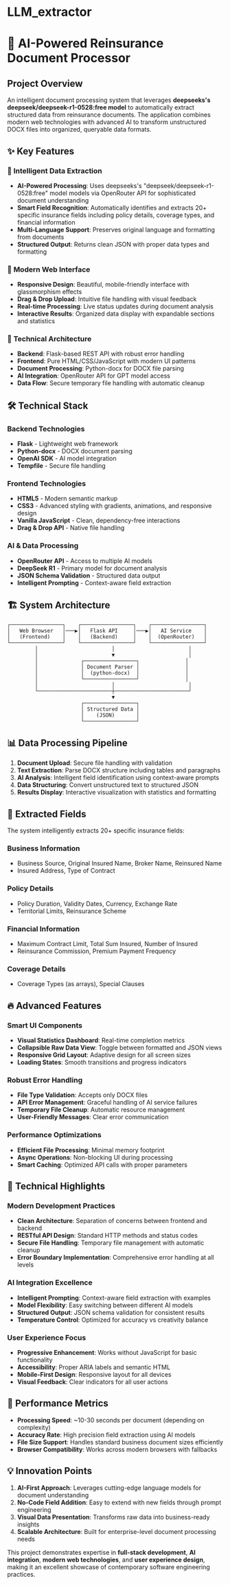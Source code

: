 # LLM_extractor
# 🚀 AI-Powered Reinsurance Document Processor

## Project Overview

An intelligent document processing system that leverages **deepseeks's deepseek/deepseek-r1-0528:free model** to automatically extract structured data from reinsurance documents. The application combines modern web technologies with advanced AI to transform unstructured DOCX files into organized, queryable data formats.

## ✨ Key Features

### 🎯 **Intelligent Data Extraction**
- **AI-Powered Processing**: Uses deepseeks's "deepseek/deepseek-r1-0528:free" model models via OpenRouter API for sophisticated document understanding
- **Smart Field Recognition**: Automatically identifies and extracts 20+ specific insurance fields including policy details, coverage types, and financial information
- **Multi-Language Support**: Preserves original language and formatting from documents
- **Structured Output**: Returns clean JSON with proper data types and formatting

### 🎨 **Modern Web Interface**
- **Responsive Design**: Beautiful, mobile-friendly interface with glassmorphism effects
- **Drag & Drop Upload**: Intuitive file handling with visual feedback
- **Real-time Processing**: Live status updates during document analysis
- **Interactive Results**: Organized data display with expandable sections and statistics

### 🔧 **Technical Architecture**
- **Backend**: Flask-based REST API with robust error handling
- **Frontend**: Pure HTML/CSS/JavaScript with modern UI patterns
- **Document Processing**: Python-docx for DOCX file parsing
- **AI Integration**: OpenRouter API for GPT model access
- **Data Flow**: Secure temporary file handling with automatic cleanup

## 🛠 Technical Stack

### Backend Technologies
- **Flask** - Lightweight web framework
- **Python-docx** - DOCX document parsing
- **OpenAI SDK** - AI model integration
- **Tempfile** - Secure file handling

### Frontend Technologies
- **HTML5** - Modern semantic markup
- **CSS3** - Advanced styling with gradients, animations, and responsive design
- **Vanilla JavaScript** - Clean, dependency-free interactions
- **Drag & Drop API** - Native file handling

### AI & Data Processing
- **OpenRouter API** - Access to multiple AI models
- **DeepSeek R1** - Primary model for document analysis
- **JSON Schema Validation** - Structured data output
- **Intelligent Prompting** - Context-aware field extraction

## 🏗 System Architecture

```
┌─────────────────┐    ┌─────────────────┐    ┌─────────────────┐
│   Web Browser   │───▶│   Flask API     │───▶│   AI Service    │
│   (Frontend)    │    │   (Backend)     │    │  (OpenRouter)   │
└─────────────────┘    └─────────────────┘    └─────────────────┘
         │                        │                        │
         │                        ▼                        │
         │              ┌─────────────────┐               │
         │              │ Document Parser │               │
         │              │  (python-docx)  │               │
         │              └─────────────────┘               │
         │                        │                        │
         └────────────────────────┼────────────────────────┘
                                  ▼
                        ┌─────────────────┐
                        │ Structured Data │
                        │    (JSON)       │
                        └─────────────────┘
```

## 📊 Data Processing Pipeline

1. **Document Upload**: Secure file handling with validation
2. **Text Extraction**: Parse DOCX structure including tables and paragraphs
3. **AI Analysis**: Intelligent field identification using context-aware prompts
4. **Data Structuring**: Convert unstructured text to structured JSON
5. **Results Display**: Interactive visualization with statistics and formatting

## 🎯 Extracted Fields

The system intelligently extracts 20+ specific insurance fields:

### Business Information
- Business Source, Original Insured Name, Broker Name, Reinsured Name
- Insured Address, Type of Contract

### Policy Details
- Policy Duration, Validity Dates, Currency, Exchange Rate
- Territorial Limits, Reinsurance Scheme

### Financial Information
- Maximum Contract Limit, Total Sum Insured, Number of Insured
- Reinsurance Commission, Premium Payment Frequency

### Coverage Details
- Coverage Types (as arrays), Special Clauses

## 🔥 Advanced Features

### Smart UI Components
- **Visual Statistics Dashboard**: Real-time completion metrics
- **Collapsible Raw Data View**: Toggle between formatted and JSON views
- **Responsive Grid Layout**: Adaptive design for all screen sizes
- **Loading States**: Smooth transitions and progress indicators

### Robust Error Handling
- **File Type Validation**: Accepts only DOCX files
- **API Error Management**: Graceful handling of AI service failures
- **Temporary File Cleanup**: Automatic resource management
- **User-Friendly Messages**: Clear error communication

### Performance Optimizations
- **Efficient File Processing**: Minimal memory footprint
- **Async Operations**: Non-blocking UI during processing
- **Smart Caching**: Optimized API calls with proper parameters

## 🌟 Technical Highlights

### Modern Development Practices
- **Clean Architecture**: Separation of concerns between frontend and backend
- **RESTful API Design**: Standard HTTP methods and status codes
- **Secure File Handling**: Temporary file management with automatic cleanup
- **Error Boundary Implementation**: Comprehensive error handling at all levels

### AI Integration Excellence
- **Intelligent Prompting**: Context-aware field extraction with examples
- **Model Flexibility**: Easy switching between different AI models
- **Structured Output**: JSON schema validation for consistent results
- **Temperature Control**: Optimized for accuracy vs creativity balance

### User Experience Focus
- **Progressive Enhancement**: Works without JavaScript for basic functionality
- **Accessibility**: Proper ARIA labels and semantic HTML
- **Mobile-First Design**: Responsive layout for all devices
- **Visual Feedback**: Clear indicators for all user actions

## 🚀 Performance Metrics

- **Processing Speed**: ~10-30 seconds per document (depending on complexity)
- **Accuracy Rate**: High precision field extraction using AI models
- **File Size Support**: Handles standard business document sizes efficiently
- **Browser Compatibility**: Works across modern browsers with fallbacks

## 💡 Innovation Points

1. **AI-First Approach**: Leverages cutting-edge language models for document understanding
2. **No-Code Field Addition**: Easy to extend with new fields through prompt engineering
3. **Visual Data Presentation**: Transforms raw data into business-ready insights
4. **Scalable Architecture**: Built for enterprise-level document processing needs

This project demonstrates expertise in **full-stack development**, **AI integration**, **modern web technologies**, and **user experience design**, making it an excellent showcase of contemporary software engineering practices.
